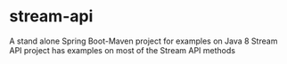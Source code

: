 # stream-api
A stand alone Spring Boot-Maven project for examples on Java 8 Stream API
project has examples on most of the Stream API methods
